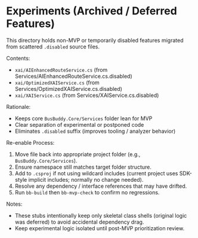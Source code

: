 # Experiments (Archived / Deferred Features)

This directory holds non-MVP or temporarily disabled features migrated from scattered `.disabled` source files.

Contents:
- `xai/AIEnhancedRouteService.cs` (from Services/AIEnhancedRouteService.cs.disabled)
- `xai/OptimizedXAIService.cs` (from Services/OptimizedXAIService.cs.disabled)
- `xai/XAIService.cs` (from Services/XAIService.cs.disabled)

Rationale:
- Keeps core `BusBuddy.Core/Services` folder lean for MVP
- Clear separation of experimental or postponed code
- Eliminates `.disabled` suffix (improves tooling / analyzer behavior)

Re-enable Process:
1. Move file back into appropriate project folder (e.g., `BusBuddy.Core/Services`).
2. Ensure namespace still matches target folder structure.
3. Add to `.csproj` if not using wildcard includes (current project uses SDK-style implicit includes; normally no change needed).
4. Resolve any dependency / interface references that may have drifted.
5. Run `bb-build` then `bb-mvp-check` to confirm no regressions.

Notes:
- These stubs intentionally keep only skeletal class shells (original logic was deferred) to avoid accidental dependency drag.
- Keep experimental logic isolated until post-MVP prioritization review.
